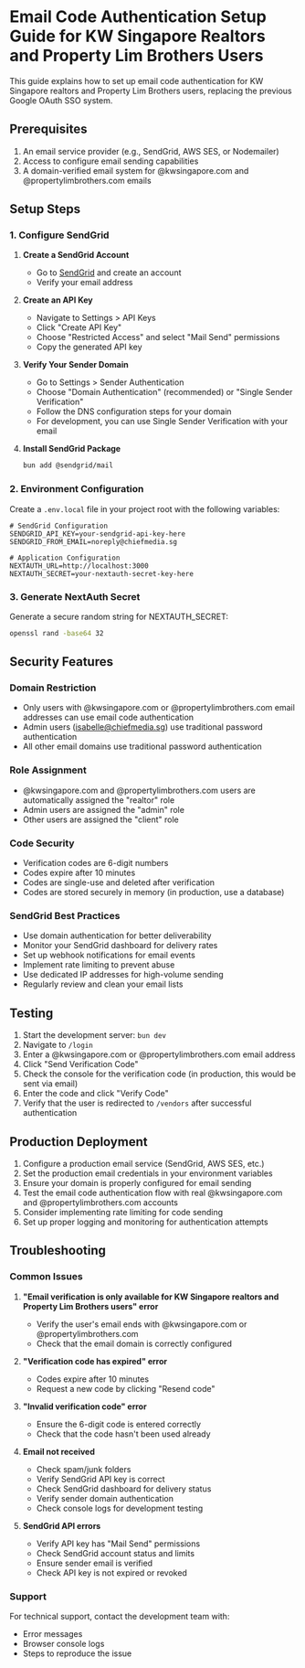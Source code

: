 # Email Code Authentication Setup Guide for KW Singapore Realtors and Property Lim Brothers Users

This guide explains how to set up email code authentication for KW Singapore realtors and Property Lim Brothers users, replacing the previous Google OAuth SSO system.

## Prerequisites

1. An email service provider (e.g., SendGrid, AWS SES, or Nodemailer)
2. Access to configure email sending capabilities
3. A domain-verified email system for @kwsingapore.com and @propertylimbrothers.com emails

## Setup Steps

### 1. Configure SendGrid

1. **Create a SendGrid Account**
   - Go to [SendGrid](https://sendgrid.com/) and create an account
   - Verify your email address

2. **Create an API Key**
   - Navigate to Settings > API Keys
   - Click "Create API Key"
   - Choose "Restricted Access" and select "Mail Send" permissions
   - Copy the generated API key

3. **Verify Your Sender Domain**
   - Go to Settings > Sender Authentication
   - Choose "Domain Authentication" (recommended) or "Single Sender Verification"
   - Follow the DNS configuration steps for your domain
   - For development, you can use Single Sender Verification with your email

4. **Install SendGrid Package**
   ```bash
   bun add @sendgrid/mail
   ```

### 2. Environment Configuration

Create a `.env.local` file in your project root with the following variables:

```env
# SendGrid Configuration
SENDGRID_API_KEY=your-sendgrid-api-key-here
SENDGRID_FROM_EMAIL=noreply@chiefmedia.sg

# Application Configuration
NEXTAUTH_URL=http://localhost:3000
NEXTAUTH_SECRET=your-nextauth-secret-key-here
```

### 3. Generate NextAuth Secret

Generate a secure random string for NEXTAUTH_SECRET:

```bash
openssl rand -base64 32
```

## Security Features

### Domain Restriction
- Only users with @kwsingapore.com or @propertylimbrothers.com email addresses can use email code authentication
- Admin users (isabelle@chiefmedia.sg) use traditional password authentication
- All other email domains use traditional password authentication

### Role Assignment
- @kwsingapore.com and @propertylimbrothers.com users are automatically assigned the "realtor" role
- Admin users are assigned the "admin" role
- Other users are assigned the "client" role

### Code Security
- Verification codes are 6-digit numbers
- Codes expire after 10 minutes
- Codes are single-use and deleted after verification
- Codes are stored securely in memory (in production, use a database)

### SendGrid Best Practices
- Use domain authentication for better deliverability
- Monitor your SendGrid dashboard for delivery rates
- Set up webhook notifications for email events
- Implement rate limiting to prevent abuse
- Use dedicated IP addresses for high-volume sending
- Regularly review and clean your email lists

## Testing

1. Start the development server: `bun dev`
2. Navigate to `/login`
3. Enter a @kwsingapore.com or @propertylimbrothers.com email address
4. Click "Send Verification Code"
5. Check the console for the verification code (in production, this would be sent via email)
6. Enter the code and click "Verify Code"
7. Verify that the user is redirected to `/vendors` after successful authentication

## Production Deployment

1. Configure a production email service (SendGrid, AWS SES, etc.)
2. Set the production email credentials in your environment variables
3. Ensure your domain is properly configured for email sending
4. Test the email code authentication flow with real @kwsingapore.com and @propertylimbrothers.com accounts
5. Consider implementing rate limiting for code sending
6. Set up proper logging and monitoring for authentication attempts

## Troubleshooting

### Common Issues

1. **"Email verification is only available for KW Singapore realtors and Property Lim Brothers users" error**
   - Verify the user's email ends with @kwsingapore.com or @propertylimbrothers.com
   - Check that the email domain is correctly configured

2. **"Verification code has expired" error**
   - Codes expire after 10 minutes
   - Request a new code by clicking "Resend code"

3. **"Invalid verification code" error**
   - Ensure the 6-digit code is entered correctly
   - Check that the code hasn't been used already

4. **Email not received**
   - Check spam/junk folders
   - Verify SendGrid API key is correct
   - Check SendGrid dashboard for delivery status
   - Verify sender domain authentication
   - Check console logs for development testing

5. **SendGrid API errors**
   - Verify API key has "Mail Send" permissions
   - Check SendGrid account status and limits
   - Ensure sender email is verified
   - Check API key is not expired or revoked

### Support

For technical support, contact the development team with:
- Error messages
- Browser console logs
- Steps to reproduce the issue 